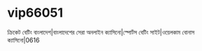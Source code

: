 # vip66051
ক্রিকেট বেটিং বাংলাদেশ|বাংলাদেশের সেরা অনলাইন ক্যাসিনো|স্পোর্টস বেটিং সাইট|ওয়েলকাম বোনাস ক্যাসিনো|0616
